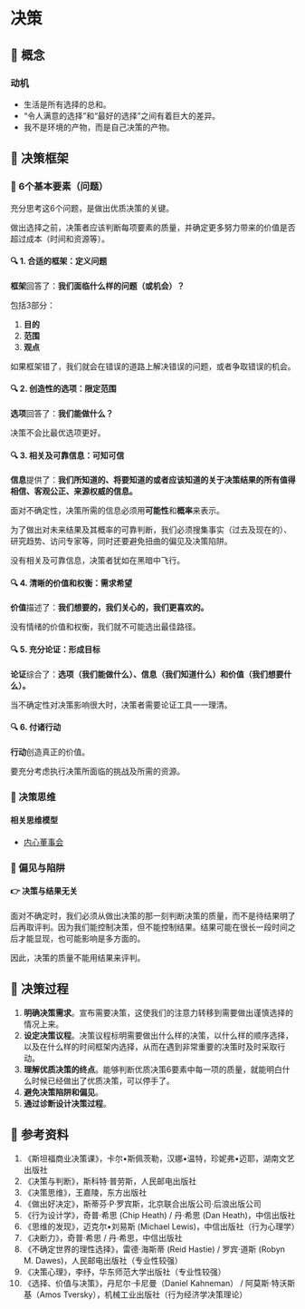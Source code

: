 # 决策

## :pushpin: 概念

### 动机

- 生活是所有选择的总和。
- “令人满意的选择”和“最好的选择”之间有着巨大的差异。
- 我不是环境的产物，而是自己决策的产物。

## :pushpin: 决策框架

### :triangular_flag_on_post: 6个基本要素（问题）

充分思考这6个问题，是做出优质决策的关键。

做出选择之前，决策者应该判断每项要素的质量，并确定更多努力带来的价值是否超过成本（时间和资源等）。

#### :mag: 1. 合适的框架：定义问题

**框架**回答了：**我们面临什么样的问题（或机会）？**

包括3部分：

1. **目的**
2. **范围**
3. **观点**

如果框架错了，我们就会在错误的道路上解决错误的问题，或者争取错误的机会。

#### :mag: 2. 创造性的选项：限定范围

**选项**回答了：**我们能做什么？**

决策不会比最优选项更好。

#### :mag: 3. 相关及可靠信息：可知可信

**信息**提供了：**我们所知道的、将要知道的或者应该知道的关于决策结果的所有值得相信、客观公正、来源权威的信息。**

面对不确定性，决策所需的信息必须用**可能性**和**概率**来表示。

为了做出对未来结果及其概率的可靠判断，我们必须搜集事实（过去及现在的）、研究趋势、访问专家等，同时还要避免扭曲的偏见及决策陷阱。

没有相关及可靠信息，决策者犹如在黑暗中飞行。

#### :mag: 4. 清晰的价值和权衡：需求希望

**价值**描述了：**我们想要的，我们关心的，我们更喜欢的。**

没有情绪的价值和权衡，我们就不可能选出最佳路径。

#### :mag: 5. 充分论证：形成目标

**论证**综合了：**选项（我们能做什么）、信息（我们知道什么）和价值（我们想要什么）。**

当不确定性对决策影响很大时，决策者需要论证工具一一理清。

#### :mag: 6. 付诸行动

**行动**创造真正的价值。

要充分考虑执行决策所面临的挑战及所需的资源。

### :triangular_flag_on_post: 决策思维

#### 相关思维模型

- [内心董事会](https://github.com/anchem/Knowledge/blob/main/thoughts/model/innerboard.md)

### :triangular_flag_on_post: 偏见与陷阱

#### :point_right: 决策与结果无关

面对不确定时，我们必须从做出决策的那一刻判断决策的质量，而不是待结果明了后再取评判。因为我们能控制决策，但不能控制结果。结果可能在很长一段时间之后才能显现，也可能影响是多方面的。

因此，决策的质量不能用结果来评判。

## :pushpin: 决策过程

1. **明确决策需求**。宣布需要决策，这使我们的注意力转移到需要做出谨慎选择的情况上来。
2. **设定决策议程**。决策议程标明需要做出什么样的决策，以什么样的顺序选择，以及在什么样的时间框架内选择，从而在遇到非常重要的决策时及时采取行动。
3. **理解优质决策的终点**。能够判断优质决策6要素中每一项的质量，就能明白什么时候已经做出了优质决策，可以停手了。
4. **避免决策陷阱和偏见**。
5. **通过诊断设计决策过程**。

## :pushpin: 参考资料

1. 《斯坦福商业决策课》，卡尔•斯佩茨勒，汉娜•温特，珍妮弗•迈耶，湖南文艺出版社
2. 《决策与判断》，斯科特·普劳斯，人民邮电出版社
3. 《决策思维》，王嘉陵，东方出版社
4. 《做出好决定》，斯蒂芬·P·罗宾斯，北京联合出版公司·后浪出版公司
5. 《行为设计学》，奇普·希思 (Chip Heath) / 丹·希思 (Dan Heath)，中信出版社
6. 《思维的发现》，迈克尔•刘易斯 (Michael Lewis)，中信出版社（行为心理学）
7. 《决断力》，奇普·希思 / 丹·希思，中信出版社
8. 《不确定世界的理性选择》，雷德·海斯蒂 (Reid Hastie) / 罗宾·道斯 (Robyn M. Dawes)，人民邮电出版社（专业性较强）
9. 《决策心理》，李纾，华东师范大学出版社（专业性较强）
10. 《选择、价值与决策》，丹尼尔·卡尼曼（Daniel Kahneman） / 阿莫斯·特沃斯基（Amos Tversky），机械工业出版社（行为经济学决策理论）
